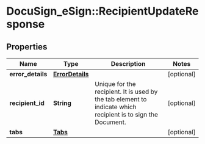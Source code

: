 # DocuSign_eSign::RecipientUpdateResponse

## Properties
Name | Type | Description | Notes
------------ | ------------- | ------------- | -------------
**error_details** | [**ErrorDetails**](ErrorDetails.md) |  | [optional] 
**recipient_id** | **String** | Unique for the recipient. It is used by the tab element to indicate which recipient is to sign the Document. | [optional] 
**tabs** | [**Tabs**](Tabs.md) |  | [optional] 


